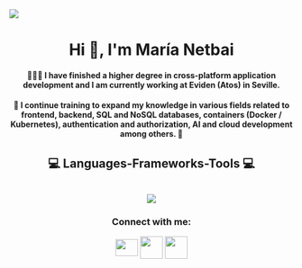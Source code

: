 <img src=https://i.imgur.com/01o5Ll2.png/>

<h1 align="center">Hi 👋, I'm María Netbai</h1>
<h4 align="center">👩🏼‍🎓 I have finished a higher degree in cross-platform application development and I am currently working at Eviden (Atos) in Seville.</h4>
<h4 align="center">📖 I continue training to expand my knowledge in various fields related to frontend, backend, SQL and NoSQL databases, containers (Docker / Kubernetes), authentication and authorization, AI and cloud development among others. 💪</h4>
<h2 align="center">💻 Languages-Frameworks-Tools 💻</h2>
<br/>
<div align="center">
    <img src="https://skillicons.dev/icons?i=vscode,github,git,html,css,js,npm,nodejs,angular,react,vue,bootstrap,kubernetes,docker,mysql,mongodb,azure,postgres,postman"/>
</div>

<h3 align="center">Connect with me:</h3>
<p align="center">
<a href="mailto:netbaimaria@gmail.com" target="blank"><img align="center" src=https://upload.wikimedia.org/wikipedia/commons/thumb/7/7e/Gmail_icon_%282020%29.svg/2560px-Gmail_icon_%282020%29.svg.png alt="" height="30" width="40"/></a>
<a href="https://linkedin.com/in/marianetbai" target="blank"><img align="center" src=https://upload.wikimedia.org/wikipedia/commons/thumb/c/ca/LinkedIn_logo_initials.png/480px-LinkedIn_logo_initials.png alt="" height="40" width="40"/></a>
<a href="https://instagram.com/marianetbai" target="blank"><img align="center" src=https://upload.wikimedia.org/wikipedia/commons/thumb/e/e7/Instagram_logo_2016.svg/2048px-Instagram_logo_2016.svg.png alt="" height="40" width="40"/></a>
</p>
<br>
 
